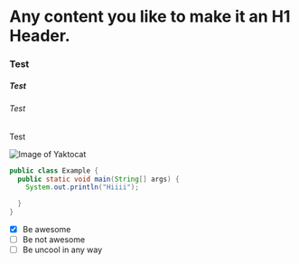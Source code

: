 # Any content you like to make it an H1 Header.
### Test
##### Test
###### Test
Test

![Image of Yaktocat](https://octodex.github.com/images/yaktocat.png)

```java
public class Example {
  public static void main(String[] args) {
    System.out.println("Hiiii");

  }
}
```
- [x] Be awesome
- [ ] Be not awesome
- [ ] Be uncool in any way
